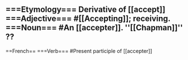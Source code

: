 ===Etymology===
Derivative of [[accept]]
===Adjective===
#[[Accepting]]; receiving.
===Noun===
#An [[accepter]]. ''[[Chapman]]'' ??
----
==French==
===Verb===
#Present participle of [[accepter]]